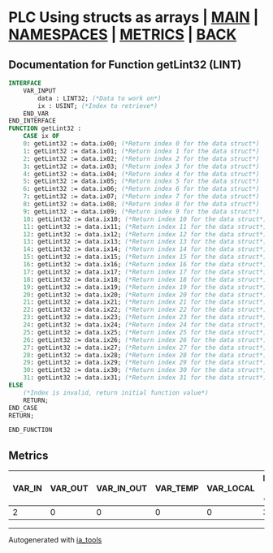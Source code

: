 # PLC Using structs as arrays | [MAIN] | [NAMESPACES] | [METRICS] | [BACK]  

## Documentation for Function getLint32 (LINT)  

```pascal
INTERFACE
    VAR_INPUT
        data : LINT32; (*Data to work on*)
        ix : USINT; (*Index to retrieve*)
    END_VAR
END_INTERFACE
FUNCTION getLint32 :
    CASE ix OF
	0: getLint32 := data.ix00; (*Return index 0 for the data struct*)
	1: getLint32 := data.ix01; (*Return index 1 for the data struct*)
	2: getLint32 := data.ix02; (*Return index 2 for the data struct*)
	3: getLint32 := data.ix03; (*Return index 3 for the data struct*)
	4: getLint32 := data.ix04; (*Return index 4 for the data struct*)
	5: getLint32 := data.ix05; (*Return index 5 for the data struct*)
	6: getLint32 := data.ix06; (*Return index 6 for the data struct*)
	7: getLint32 := data.ix07; (*Return index 7 for the data struct*)
	8: getLint32 := data.ix08; (*Return index 8 for the data struct*)
	9: getLint32 := data.ix09; (*Return index 9 for the data struct*)
	10: getLint32 := data.ix10; (*Return index 10 for the data struct*)
	11: getLint32 := data.ix11; (*Return index 11 for the data struct*)
	12: getLint32 := data.ix12; (*Return index 12 for the data struct*)
	13: getLint32 := data.ix13; (*Return index 13 for the data struct*)
	14: getLint32 := data.ix14; (*Return index 14 for the data struct*)
	15: getLint32 := data.ix15; (*Return index 15 for the data struct*)
	16: getLint32 := data.ix16; (*Return index 16 for the data struct*)
	17: getLint32 := data.ix17; (*Return index 17 for the data struct*)
	18: getLint32 := data.ix18; (*Return index 18 for the data struct*)
	19: getLint32 := data.ix19; (*Return index 19 for the data struct*)
	20: getLint32 := data.ix20; (*Return index 20 for the data struct*)
	21: getLint32 := data.ix21; (*Return index 21 for the data struct*)
	22: getLint32 := data.ix22; (*Return index 22 for the data struct*)
	23: getLint32 := data.ix23; (*Return index 23 for the data struct*)
	24: getLint32 := data.ix24; (*Return index 24 for the data struct*)
	25: getLint32 := data.ix25; (*Return index 25 for the data struct*)
	26: getLint32 := data.ix26; (*Return index 26 for the data struct*)
	27: getLint32 := data.ix27; (*Return index 27 for the data struct*)
	28: getLint32 := data.ix28; (*Return index 28 for the data struct*)
	29: getLint32 := data.ix29; (*Return index 29 for the data struct*)
	30: getLint32 := data.ix30; (*Return index 30 for the data struct*)
	31: getLint32 := data.ix31; (*Return index 31 for the data struct*)
ELSE
	(*Index is invalid, return initial function value*)
	RETURN;
END_CASE
RETURN;

END_FUNCTION
```

## Metrics  

| VAR_IN | VAR_OUT | VAR_IN_OUT | VAR_TEMP | VAR_LOCAL | Lines of code | Maintainable size |
| ------ | ------- | ---------- | --------- | -------- | ------------- | ----------------- |
| 2 | 0 | 0 | 0 | 0 | 38 | 42 |  

---
Autogenerated with [ia_tools](https://github.com/tkucic/ia_tools)  

[MAIN]: ../../../../index_st.md
[NAMESPACES]: ../../nsList_st.md
[METRICS]: ../../../metrics_st.md
[BACK]: ../nsMain_st.md
